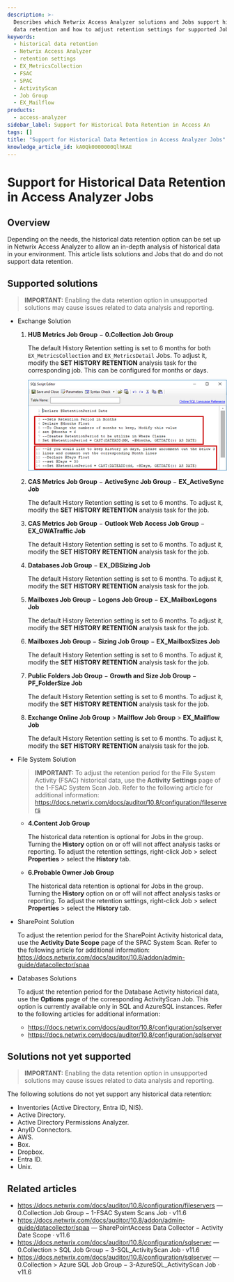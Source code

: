 ```yaml
---
description: >-
  Describes which Netwrix Access Analyzer solutions and Jobs support historical
  data retention and how to adjust retention settings for supported Jobs.
keywords:
  - historical data retention
  - Netwrix Access Analyzer
  - retention settings
  - EX_MetricsCollection
  - FSAC
  - SPAC
  - ActivityScan
  - Job Group
  - EX_Mailflow
products:
  - access-analyzer
sidebar_label: Support for Historical Data Retention in Access An
tags: []
title: "Support for Historical Data Retention in Access Analyzer Jobs"
knowledge_article_id: kA0Qk0000000QlhKAE
---
```


# Support for Historical Data Retention in Access Analyzer Jobs

## Overview

Depending on the needs, the historical data retention option can be set up in Netwrix Access Analyzer to allow an in-depth analysis of historical data in your environment. This article lists solutions and Jobs that do and do not support data retention.

## Supported solutions

> **IMPORTANT:** Enabling the data retention option in unsupported solutions may cause issues related to data analysis and reporting.

- Exchange Solution

  1. **HUB Metrics Job Group** − **0.Collection Job Group**

     The default History Retention setting is set to 6 months for both `EX_MetricsCollection` and `EX_MetricsDetail` Jobs. To adjust it, modify the **SET HISTORY RETENTION** analysis task for the corresponding job. This can be configured for months or days.

     ![histRetention](images/ka0Qk000000DYzx_0EMQk000002q3VJ.png)

  2. **CAS Metrics Job Group** − **ActiveSync Job Group** − **EX_ActiveSync Job**

     The default History Retention setting is set to 6 months. To adjust it, modify the **SET HISTORY RETENTION** analysis task for the job.

  3. **CAS Metrics Job Group** − **Outlook Web Access Job Group** − **EX_OWATraffic Job**

     The default History Retention setting is set to 6 months. To adjust it, modify the **SET HISTORY RETENTION** analysis task for the job.

  4. **Databases Job Group** − **EX_DBSizing Job**

     The default History Retention setting is set to 6 months. To adjust it, modify the **SET HISTORY RETENTION** analysis task for the job.

  5. **Mailboxes Job Group** − **Logons Job Group** − **EX_MailboxLogons Job**

     The default History Retention setting is set to 6 months. To adjust it, modify the **SET HISTORY RETENTION** analysis task for the job.

  6. **Mailboxes Job Group** − **Sizing Job Group** − **EX_MailboxSizes Job**

     The default History Retention setting is set to 6 months. To adjust it, modify the **SET HISTORY RETENTION** analysis task for the job.

  7. **Public Folders Job Group** − **Growth and Size Job Group** − **PF_FolderSize Job**

     The default History Retention setting is set to 6 months. To adjust it, modify the **SET HISTORY RETENTION** analysis task for the job.

  8. **Exchange Online Job Group** > **Mailflow Job Group** > **EX_Mailflow Job**

     The default History Retention setting is set to 6 months. To adjust it, modify the **SET HISTORY RETENTION** analysis task for the job.

- File System Solution

  > **IMPORTANT:** To adjust the retention period for the File System Activity (FSAC) historical data, use the **Activity Settings** page of the 1-FSAC System Scan Job. Refer to the following article for additional information: https://docs.netwrix.com/docs/auditor/10.8/configuration/fileservers

  - **4.Content Job Group**

    The historical data retention is optional for Jobs in the group. Turning the **History** option on or off will not affect analysis tasks or reporting. To adjust the retention settings, right-click Job > select **Properties** > select the **History** tab.

  - **6.Probable Owner Job Group**

    The historical data retention is optional for Jobs in the group. Turning the **History** option on or off will not affect analysis tasks or reporting. To adjust the retention settings, right-click Job > select **Properties** > select the **History** tab.

- SharePoint Solution

  To adjust the retention period for the SharePoint Activity historical data, use the **Activity Date Scope** page of the SPAC System Scan. Refer to the following article for additional information: https://docs.netwrix.com/docs/auditor/10.8/addon/admin-guide/datacollector/spaa

- Databases Solutions

  To adjust the retention period for the Database Activity historical data, use the **Options** page of the corresponding ActivityScan Job. This option is currently available only in SQL and AzureSQL instances. Refer to the following articles for additional information:
  - https://docs.netwrix.com/docs/auditor/10.8/configuration/sqlserver
  - https://docs.netwrix.com/docs/auditor/10.8/configuration/sqlserver

## Solutions not yet supported

> **IMPORTANT:** Enabling the data retention option in unsupported solutions may cause issues related to data analysis and reporting.

The following solutions do not yet support any historical data retention:

- Inventories (Active Directory, Entra ID, NIS).
- Active Directory.
- Active Directory Permissions Analyzer.
- AnyID Connectors.
- AWS.
- Box.
- Dropbox.
- Entra ID.
- Unix.

## Related articles

- https://docs.netwrix.com/docs/auditor/10.8/configuration/fileservers — 0.Collection Job Group − 1-FSAC System Scans Job · v11.6
- https://docs.netwrix.com/docs/auditor/10.8/addon/admin-guide/datacollector/spaa — SharePointAccess Data Collector − Activity Date Scope · v11.6
- https://docs.netwrix.com/docs/auditor/10.8/configuration/sqlserver — 0.Collection > SQL Job Group − 3-SQL_ActivityScan Job · v11.6
- https://docs.netwrix.com/docs/auditor/10.8/configuration/sqlserver — 0.Collection > Azure SQL Job Group − 3-AzureSQL_ActivityScan Job · v11.6
